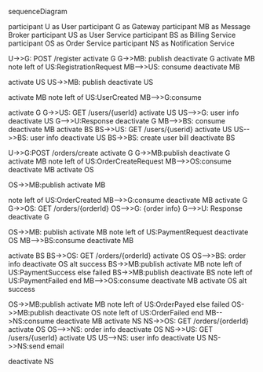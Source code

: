 sequenceDiagram

participant U as User
participant G as Gateway
participant MB as Message Broker
participant US as User Service
participant BS as Billing Service
participant OS as Order Service 
participant NS as Notification Service

U->>G: POST /register
activate G
G->>MB: publish
deactivate G
activate MB
note left of US:RegistrationRequest
MB-->>US: consume
deactivate MB

activate US
US->>MB: publish
deactivate US

activate MB
note left of US:UserCreated
MB-->>G:consume

activate G
G->>US: GET /users/{userId}
activate US
US-->>G: user info
deactivate US
G-->>U:Response
deactivate G
MB-->>BS: consume
deactivate MB
activate BS
BS->>US: GET /users/{userid}
activate US
US-->>BS: user info
deactivate US
BS->>BS: create user bill
deactivate BS





U->>G:POST /orders/create
activate G
G->>MB:publish
deactivate G
activate MB
note left of US:OrderCreateRequest
MB-->>OS:consume
deactivate MB
activate OS

OS->>MB:publish
activate MB

note left of US:OrderCreated
MB-->>G:consume
deactivate MB
activate G
G->>OS: GET /orders/{orderId}
OS-->>G: {order info}
G-->>U: Response
deactivate G

OS->>MB: publish
activate MB
note left of US:PaymentRequest
deactivate OS
MB-->>BS:consume
deactivate MB

activate BS
BS->>OS: GET /orders/{orderId}
activate OS
OS-->>BS: order info
deactivate OS
alt success
BS->>MB:publish
activate MB
note left of US:PaymentSuccess
else failed
BS->>MB:publish
deactivate BS
note left of US:PaymentFailed
end
MB-->>OS:consume
deactivate MB
activate OS
alt success

OS->>MB:publish
activate MB
note left of US:OrderPayed
else failed
OS->>MB:publish
deactivate OS
note left of US:OrderFailed
end
MB-->NS:consume
deactivate MB
activate NS
NS->>OS: GET /orders/{orderId}
activate OS
OS-->>NS: order info
deactivate OS
NS->>US: GET /users/{userId}
activate US
US-->NS: user info
deactivate US
NS->>NS:send email

deactivate NS

